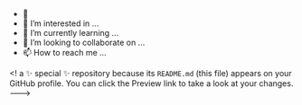 - 👋
- 👀 I’m interested in ...
- 🌱 I’m currently learning ...
- 💞️ I’m looking to collaborate on ...
- 📫 How to reach me ...

<! a ✨ special ✨ repository because its `README.md` (this file) appears on your GitHub profile.
You can click the Preview link to take a look at your changes.
--->
